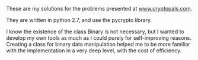 These are my solutions for the problems presented at www.cryptopals.com.

They are written in python 2.7, and use the pycrypto library.

I know the existence of the class Binary is not necessary, but I wanted to develop my own tools as much as I could purely for self-improving reasons. Creating a class for binary data manipulation helped me to be more familiar with the implementation in a very deep level, with the cost of efficiency.